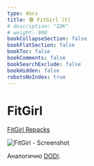 ```yaml
---
type: docs
title: 🟢 FitGirl (t)
# description: "IDK"
# weight: 900
bookCollapseSection: false
bookFlatSection: false
bookToc: false
bookComments: false
bookSearchExclude: false
bookHidden: false
robotsNoIndex: true
---
```


# FitGirl

[FitGirl Repacks](https://fitgirl-repacks.site/?nt)

![FitGirl - Screenshot](@img/fitgirl-screenshot.avif)

Аналогично [DODI](../dodi).

